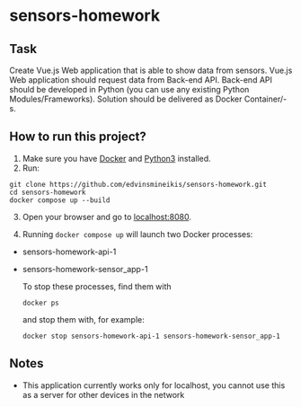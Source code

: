 # sensors-homework

## Task
Create Vue.js Web application that is able to show data from sensors. Vue.js Web application should request data from Back-end API. Back-end API should be developed in Python (you can use any existing Python Modules/Frameworks). Solution should be delivered as Docker Container/-s.



## How to run this project?
1. Make sure you have [Docker](https://www.docker.com/) and [Python3](https://www.python.org/downloads/) installed.
2. Run:
```
git clone https://github.com/edvinsmineikis/sensors-homework.git
cd sensors-homework
docker compose up --build
```
3. Open your browser and go to [localhost:8080](http://localhost:8080).

4. Running `docker compose up` will launch two Docker processes:
* sensors-homework-api-1
* sensors-homework-sensor_app-1

    To stop these processes, find them with
    ```
    docker ps
    ```
    and stop them with, for example:
    ```
    docker stop sensors-homework-api-1 sensors-homework-sensor_app-1
    ```

## Notes
* This application currently works only for localhost, you cannot use this as a server for other devices in the network

